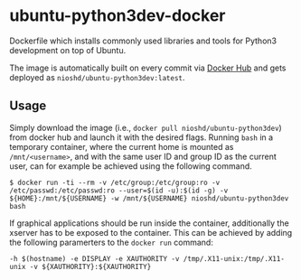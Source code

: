 # ubuntu-python3dev-docker

Dockerfile which installs commonly used libraries and tools for Python3 development on top of Ubuntu.

The image is automatically built on every commit via [Docker Hub](https://hub.docker.com/r/nioshd/ubuntu-python3dev/) and gets deployed as `nioshd/ubuntu-python3dev:latest`.


## Usage

Simply download the image (i.e., `docker pull nioshd/ubuntu-python3dev`) from docker hub and launch it with the desired flags. Running `bash` in a temporary container, where the current home is mounted as `/mnt/<username>`, and with the same user ID and group ID as the current user, can for example be achieved using the following command.

```
$ docker run -ti --rm -v /etc/group:/etc/group:ro -v /etc/passwd:/etc/passwd:ro --user=$(id -u):$(id -g) -v ${HOME}:/mnt/${USERNAME} -w /mnt/${USERNAME} nioshd/ubuntu-python3dev bash
```

If graphical applications should be run inside the container, additionally the xserver has to be exposed to the container. This can be achieved by adding the following paramerters to the `docker run` command:

```
-h $(hostname) -e DISPLAY -e XAUTHORITY -v /tmp/.X11-unix:/tmp/.X11-unix -v ${XAUTHORITY}:${XAUTHORITY}
```
